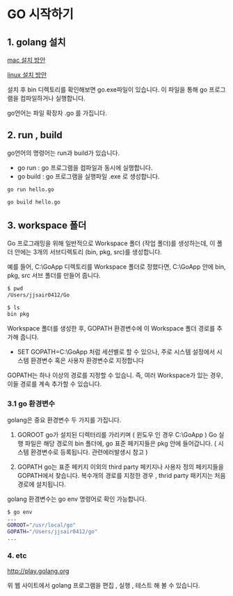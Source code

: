 # GO 시작하기
## 1. golang 설치
[mac 설치 방안](http://golang.site/go/article/202-Mac%EC%97%90-Go-%EC%84%A4%EC%B9%98%ED%95%98%EA%B8%B0)

[linux 설치 방안](http://golang.site/go/article/201-%EB%A6%AC%EB%88%85%EC%8A%A4%EC%97%90-Go-%EC%84%A4%EC%B9%98%ED%95%98%EA%B8%B0)

설치 후 bin 디렉토리를 확인해보면 go.exe파일이 있습니다.
이 파일을 통해 go 프로그램을 컴파일하거나 실행합니다.

go언어는 파일 확장자 .go 를 가집니다.
## 2. run , build
go언어의 명령어는 run과 build가 있습니다.

- go run : go 프로그램을 컴파일과 동시에 실행합니다.
- go build : go 프로그램을 실행파일 .exe 로 생성합니다.

```bash
go run hello.go

go build hello.go
```

## 3. workspace 폴더
Go 프로그래밍을 위해 일반적으로 Workspace 폴더 (작업 폴더)를 생성하는데, 이 폴더 안에는 3개의 서브디렉토리 (bin, pkg, src)를 생성합니다. 

예를 들어, C:\GoApp 디렉토리를 Workspace 폴더로 정했다면, C:\GoApp 안에 bin, pkg, src 서브 폴더를 만들어 줍니다.
```bash
$ pwd
/Users/jjsair0412/Go

$ ls
bin pkg
```

Workspace 폴더를 생성한 후, GOPATH 환경변수에 이 Workspace 폴더 경로를 추가해 줍니다. 
- SET GOPATH=C:\GoApp 처럼 세션별로 할 수 있으나, 주로 시스템 설정에서 시스템 환경변수 혹은 사용자 환경변수로 지정합니다

GOPATH는 하나 이상의 경로를 지정할 수 있습니. 즉, 여러 Workspace가 있는 경우, 이들 경로를 계속 추가할 수 있습니다.

### 3.1 go 환경변수
golang은 중요 환경변수 두 가지를 가집니다.

1. GOROOT
go가 설치된 디렉터리를 가리키며 ( 윈도우 인 경우 C:\GoApp ) Go 실행 파일은 해당 경로의 bin 폴더에,
go 표준 페키지들은 pkg 안에 들어갑니다. ( 시스템 환경변수로 등록됩니다. 관련에러발생시 참고 )

2. GOPATH
go는 표준 페키지 이외의 third party 페키지나 사용자 정의 페키지들을 GOPATH에서 찾습니다.
복수개의 경로를 지정한 경우 , thrid party 패키지는 처음 경로에 설치됩니다.

golang 환경변수는 go env 명령어로 확인 가능합니다.

```bash
$ go env
...
GOROOT="/usr/local/go"
GOPATH="/Users/jjsair0412/go"
...
```

### 4. etc
http://play.golang.org 

위 웹 사이트에서 golang 프로그램을 편집 , 실행 , 테스트 해 볼 수 있습니다.